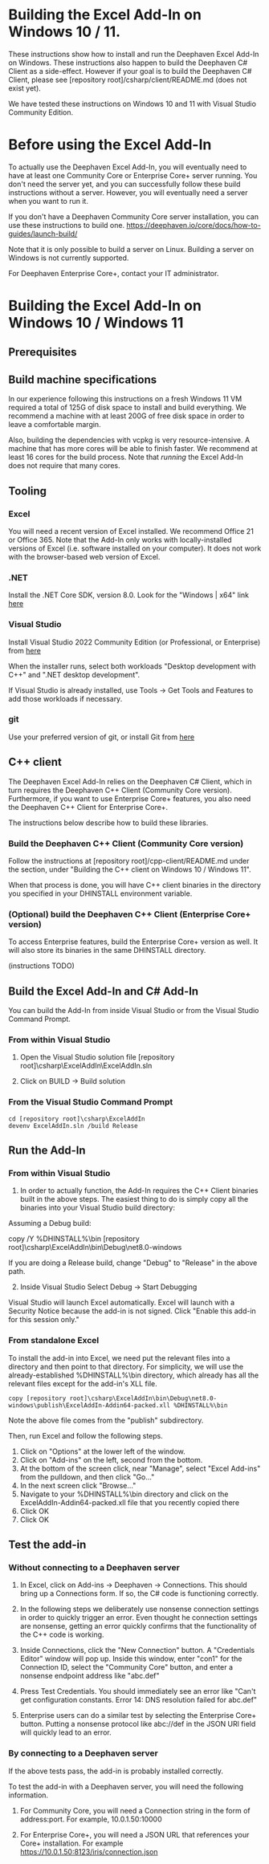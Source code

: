 # Building the Excel Add-In on Windows 10 / 11.

These instructions show how to install and run the Deephaven Excel Add-In
on Windows. These instructions also happen to build the Deephaven C# Client as a
side-effect. However if your goal is to build the Deephaven C# Client,
please see [repository root]/csharp/client/README.md (does not exist yet).

We have tested these instructions on Windows 10 and 11 with Visual Studio
Community Edition.

# Before using the Excel Add-In

To actually use the Deephaven Excel Add-In, you will eventually need to have
at least one Community Core or Enterprise Core+ server running. You don't need
the server yet, and you can successfully follow these build instructions
without a server. However, you will eventually need a server when you want to
run it.

If you don't have a Deephaven Community Core server installation,
you can use these instructions to build one.
https://deephaven.io/core/docs/how-to-guides/launch-build/

Note that it is only possible to build a server on Linux. Building a server
on Windows is not currently supported.

For Deephaven Enterprise Core+, contact your IT administrator.

# Building the Excel Add-In on Windows 10 / Windows 11

## Prerequisites

## Build machine specifications

In our experience following this instructions on a fresh Windows 11 VM
required a total of 125G of disk space to install and build everything.
We recommend a machine with at least 200G of free disk space in order to
leave a comfortable margin.

Also, building the dependencies with vcpkg is very resource-intensive.
A machine that has more cores will be able to finish faster.
We recommend at least 16 cores for the build process. Note that *running*
the Excel Add-In does not require that many cores.

## Tooling

### Excel

You will need a recent version of Excel installed. We recommend Office 21
or Office 365. Note that the Add-In only works with locally-installed
versions of Excel (i.e. software installed on your computer). It does not
work with the browser-based web version of Excel.

### .NET

Install the .NET Core SDK, version 8.0.
Look for the "Windows | x64" link
[here](https://dotnet.microsoft.com/en-us/download/dotnet/8.0)

### Visual Studio

Install Visual Studio 2022 Community Edition (or Professional, or Enterprise)
from [here](https://visualstudio.microsoft.com/downloads/)

When the installer runs, select both workloads
"Desktop development with C++" and ".NET desktop development".

If Visual Studio is already installed, use Tools -> Get Tools and Features
to add those workloads if necessary.

### git

Use your preferred version of git, or install Git from
[here](https://git-scm.com/download/win)

## C++ client

The Deephaven Excel Add-In relies on the Deephaven C# Client, which in turn
requires the Deephaven C++ Client (Community Core version). Furthermore, if
you want to use Enterprise Core+ features, you also need the Deephaven C++
Client for Enterprise Core+.

The instructions below describe how to build these libraries.

### Build the Deephaven C++ Client (Community Core version)

Follow the instructions at [repository root]/cpp-client/README.md under the
section, under "Building the C++ client on Windows 10 / Windows 11".

When that process is done, you will have C++ client binaries in the
directory you specified in your DHINSTALL environment variable.

### (Optional) build the Deephaven C++ Client (Enterprise Core+ version)

To access Enterprise features, build the Enterprise Core+ version as well.
It will also store its binaries in the same DHINSTALL directory.

(instructions TODO)

## Build the Excel Add-In and C# Add-In

You can build the Add-In from inside Visual Studio or from the Visual Studio
Command Prompt.

### From within Visual Studio

1. Open the Visual Studio solution file
[repository root]\csharp\ExcelAddIn\ExcelAddIn.sln

2. Click on BUILD -> Build solution

### From the Visual Studio Command Prompt

```
cd [repository root]\csharp\ExcelAddIn
devenv ExcelAddIn.sln /build Release
```

## Run the Add-In

### From within Visual Studio

1. In order to actually function, the Add-In requires the C++ Client binaries
   built in the above steps. The easiest thing to do is simply copy all the
   binaries into your Visual Studio build directory:

Assuming a Debug build:

copy /Y %DHINSTALL%\bin [repository root]\csharp\ExcelAddIn\bin\Debug\net8.0-windows

If you are doing a Release build, change "Debug" to "Release" in the above path.

2. Inside Visual Studio Select Debug -> Start Debugging

Visual Studio will launch Excel automatically. Excel will launch with a
Security Notice because the add-in is not signed. Click "Enable this add-in
for this session only."

### From standalone Excel

To install the add-in into Excel, we need put the relevant files into a
directory and then point to that directory. For simplicity, we will use
the already-established %DHINSTALL%\bin directory, which already has all the
relevant files except for the add-in's XLL file.

```
copy [repository root]\csharp\ExcelAddIn\bin\Debug\net8.0-windows\publish\ExcelAddIn-Addin64-packed.xll %DHINSTALL%\bin
```

Note the above file comes from the "publish" subdirectory.

Then, run Excel and follow the following steps.

1. Click on "Options" at the lower left of the window.
2. Click on "Add-ins" on the left, second from the bottom.
3. At the bottom of the screen click, near "Manage", select "Excel Add-ins"
   from the pulldown, and then click "Go..."
4. In the next screen click "Browse..." 
5. Navigate to your %DHINSTALL%\bin directory and click on the ExcelAddIn-Addin64-packed.xll file that you recently copied there
6. Click OK
7. Click OK


## Test the add-in

### Without connecting to a Deephaven server

1. In Excel, click on Add-ins -> Deephaven -> Connections. This should bring
   up a Connections form. If so, the C# code is functioning correctly.

2. In the following steps we deliberately use nonsense connection settings
   in order to quickly trigger an error. Even thought he connection settings
   are nonsense, getting an error quickly confirms that the functionality
   of the C++ code is working.

3. Inside Connections, click the "New Connection" button. A "Credentials
   Editor" window will pop up. Inside this window, enter "con1" for the
   Connection ID, select the "Community Core" button, and enter a nonsense
   endpoint address like "abc.def"

4. Press Test Credentials. You should immediately see an error like
   "Can't get configuration constants. Error 14: DNS resolution failed for
   abc.def"

5. Enterprise users can do a similar test by selecting the Enterprise Core+
   button. Putting a nonsense protocol like abc://def in the JSON URl field
   will quickly lead to an error.
   
### By connecting to a Deephaven server

If the above tests pass, the add-in is probably installed correctly.

To test the add-in with a Deephaven server, you will need the following
information.

1. For Community Core, you will need a Connection string in the form of
   address:port. For example, 10.0.1.50:10000

2. For Enterprise Core+, you will need a JSON URL that references your
   Core+ installation. For example 
   https://10.0.1.50:8123/iris/connection.json
